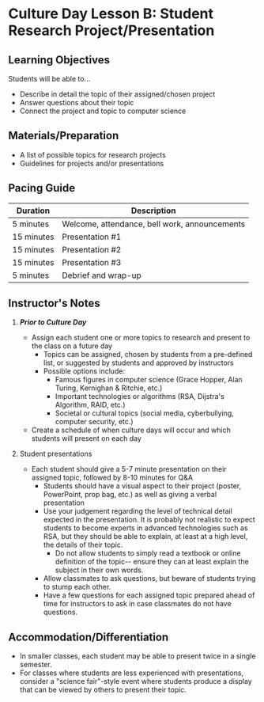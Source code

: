 # Culture Day Lesson B: Student Research Project/Presentation

## Learning Objectives
Students will be able to...
* Describe in detail the topic of their assigned/chosen project
* Answer questions about their topic
* Connect the project and topic to computer science

## Materials/Preparation
* A list of possible topics for research projects
* Guidelines for projects and/or presentations


## Pacing Guide
|Duration | Description|
|--|--|
|5 minutes | Welcome, attendance, bell work, announcements |
|15 minutes | Presentation #1 |
|15 minutes | Presentation #2 |
|15 minutes | Presentation #3 |
|5 minutes | Debrief and wrap-up |

## Instructor's Notes
1. _**Prior to Culture Day**_
    * Assign each student one or more topics to research and present to the class on a future day
        * Topics can be assigned, chosen by students from a pre-defined list, or suggested by students and approved by instructors
        * Possible options include:
            * Famous figures in computer science (Grace Hopper, Alan Turing, Kernighan & Ritchie, etc.)
            * Important technologies or algorithms (RSA, Dijstra's Algorithm, RAID, etc.)
            * Societal or cultural topics (social media, cyberbullying, computer security, etc.)
    * Create a schedule of when culture days will occur and which students will present on each day

2. Student presentations
    * Each student should give a 5-7 minute presentation on their assigned topic, followed by 8-10 minutes for Q&A
        * Students should have a visual aspect to their project (poster, PowerPoint, prop bag, etc.) as well as giving a verbal presentation
        * Use your judgement regarding the level of technical detail expected in the presentation.  It is probably not realistic to expect students to become experts in advanced technologies such as RSA, but they should be able to explain, at least at a high level, the details of their topic.
            * Do not allow students to simply read a textbook or online definition of the topic-- ensure they can at least explain the subject in their own words.
        * Allow classmates to ask questions, but beware of students trying to stump each other.
        * Have a few questions for each assigned topic prepared ahead of time for instructors to ask in case classmates do not have questions.


## Accommodation/Differentiation
* In smaller classes, each student may be able to present twice in a single semester.
* For classes where students are less experienced with presentations, consider a "science fair"-style event where students produce a display that can be viewed by others to present their topic.
